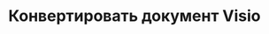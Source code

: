 ﻿---
title: Конвертировать документ Visio
linktitle: Конвертировать документ Visio
type: docs
weight: 40
url: /ru/python-java/converting/
description: Этот раздел содержит описание всех возможных вариантов конвертации документов Visio с помощью Aspose.Diagram в Python через Java.
---
